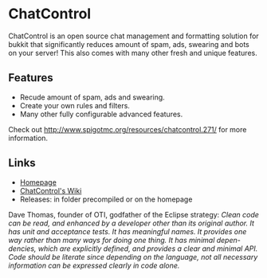 ChatControl
===========

ChatControl is an open source chat management and formatting solution for bukkit that significantly reduces amount of spam, ads, swearing and bots on your server! This also comes with many other fresh and unique features.

Features
--------

* Recude amount of spam, ads and swearing.
* Create your own rules and filters.
* Many other fully configurable advanced features.

Check out http://www.spigotmc.org/resources/chatcontrol.271/ for more information.

Links
-----

* [Homepage](http://www.spigotmc.org/resources/chatcontrol.271)
* [ChatControl's Wiki](https://github.com/kangarko/ChatControl/wiki/Frequently-asked-questions-or-issues)
* Releases: in folder precompiled or on the homepage

Dave Thomas, founder of OTI, godfather of the Eclipse strategy:
<i>Clean code can be read, and enhanced by a developer other than its original author. It has unit and acceptance tests. It has meaningful names. It provides one way rather than many ways for doing one thing. It has minimal depen-
dencies, which are explicitly defined, and provides a clear and minimal API. Code should be literate since depending on the language, not all necessary information can be expressed clearly in code alone.</i>

